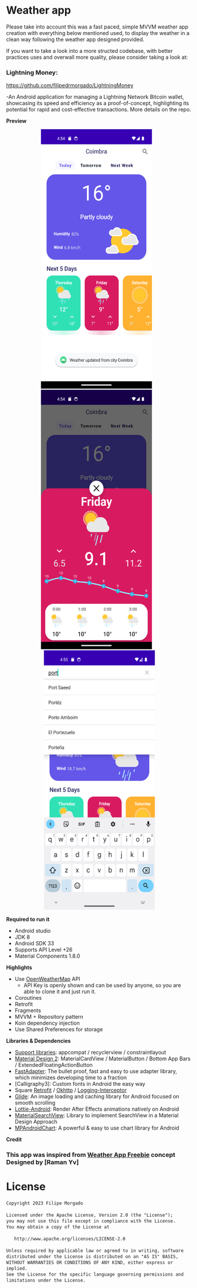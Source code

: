 # Weather app

Please take into account this was a fast paced, simple MVVM weather app creation with everything below mentioned used, to display the weather in a clean way following the weather app designed provided.

If you want to take a look into a more structed codebase, with better practices uses and overwall more quality, please consider taking a look at: 

### Lightning Money: 
https://github.com/filipedrmorgado/LightningMoney

-An Android application for managing a Lightning Network Bitcoin wallet, showcasing its speed and efficiency as a proof-of-concept, highlighting its potential for rapid and cost-effective transactions. More details on the repo.

**Preview**

<div align="center">
  <img src="images/screenshot_1.png?raw=true" width="300" height="700" alt="Image 1">
  &nbsp;&nbsp;&nbsp; <!-- Add more "&nbsp;" as needed for spacing -->
  <img src="images/screenshot_2.png?raw=true" width="300" height="700" alt="Image 2">
  &nbsp;&nbsp;&nbsp;
  <img src="images/screenshot_3.png?raw=true" width="300" height="700" alt="Image 3">
</div>


**Required to run it**
- Android studio
- JDK 8
- Android SDK 33
- Supports API Level +26
- Material Components 1.8.0

**Highlights**
- Use [OpenWeatherMap](https://www.weatherapi.com/) API
    - API Key is openly shown and can be used by anyone, so you are able to clone it and just run it.
- Coroutines 
- Retrofit
- Fragments
- MVVM + Repository pattern
- Koin dependency injection
- Use Shared Preferences for storage

**Libraries & Dependencies**
- [Support libraries]: appcompat / recyclerview / constraintlayout
- [Material Design 2]: MaterialCardView / MaterialButton / Bottom App Bars / ExtendedFloatingActionButton
- [FastAdapter]: The bullet proof, fast and easy to use adapter library, which minimizes developing time to a fraction
- [Calligraphy3]: Custom fonts in Android the easy way
- Square [Retrofit] / [Okhttp] / [Logging-Interceptor]
- [Glide]: An image loading and caching library for Android focused on smooth scrolling
- [Lottie-Android]: Render After Effects animations natively on Android
- [MaterialSearchView]: Library to implement SearchView in a Material Design Approach
- [MPAndroidChart]: A powerful & easy to use chart library for Android

**Credit**

### This app was inspired from [Weather App Freebie] concept Designed by [Raman Yv] 

# License

    Copyright 2023 Filipe Morgado

    Licensed under the Apache License, Version 2.0 (the "License");
    you may not use this file except in compliance with the License.
    You may obtain a copy of the License at

       http://www.apache.org/licenses/LICENSE-2.0

    Unless required by applicable law or agreed to in writing, software
    distributed under the License is distributed on an "AS IS" BASIS,
    WITHOUT WARRANTIES OR CONDITIONS OF ANY KIND, either express or implied.
    See the License for the specific language governing permissions and
    limitations under the License.
    
[Weather App Freebie]: https://www.uplabs.com/posts/weather-app-freebie    
[OpenWeatherMap]: (https://www.weatherapi.com/)
[Support libraries]: https://developer.android.com/jetpack/androidx/
[Material Design 2]: https://material.io/develop/android/
[FastAdapter]: https://github.com/mikepenz/FastAdapter
[Retrofit]: https://github.com/square/retrofit
[Okhttp]: https://github.com/square/okhttp
[Logging-Interceptor]: https://github.com/square/okhttp/tree/master/okhttp-logging-interceptor
[Glide]: https://github.com/bumptech/glide
[Lottie-Android]: https://github.com/airbnb/lottie-android
[MaterialSearchView]: https://github.com/MiguelCatalan/MaterialSearchView
[MPAndroidChart]: https://github.com/PhilJay/MPAndroidChart
[ButterKnife]: https://github.com/JakeWharton/butterknife

